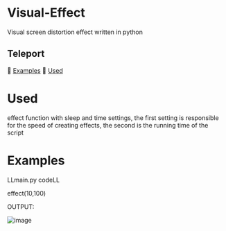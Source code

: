 # Visual-Effect
Visual screen distortion effect written in python

## Teleport

🚀 [Examples](https://github.com/InsertXman/Visual-Effect/blob/main/README.md#examples)
🚀 [Used](https://github.com/InsertXman/Visual-Effect/blob/main/README.md#used)

# Used
effect function with sleep and time settings, the first setting is responsible for the speed of creating effects, the second is the running time of the script

# Examples
LLmain.py codeLL

effect(10,100)

OUTPUT:

![image](https://github.com/InsertXman/Visual-Effect/assets/125950714/b150e3fe-9a3b-40c1-915a-18751f7af47a)
